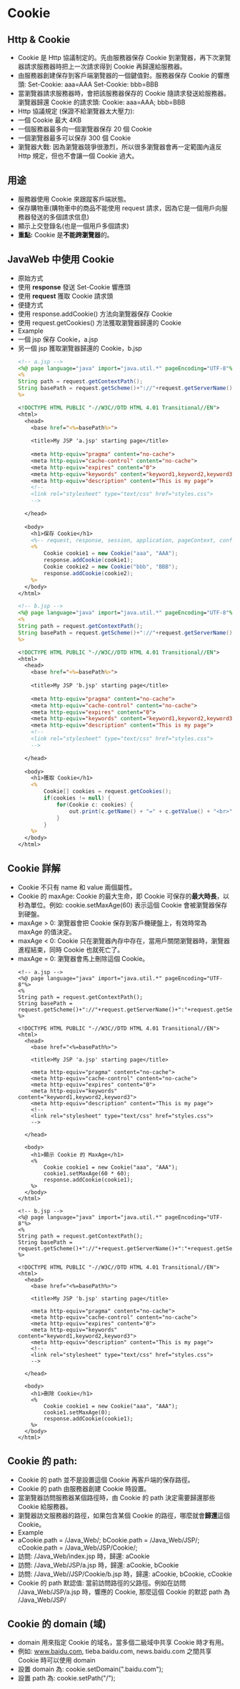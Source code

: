 # Cookie

## Http & Cookie
- Cookie 是 Http 協議制定的。先由服務器保存 Cookie 到瀏覽器，再下次瀏覽器請求服務器時把上一次請求得到 Cookie 再歸還給服務器。
- 由服務器創建保存到客戶端瀏覽器的一個鍵值對。服務器保存 Cookie 的響應頭: Set-Cookie: aaa=AAA Set-Cookie: bbb=BBB
- 當瀏覽器請求服務器時，會把該服務器保存的 Cookie 隨請求發送給服務器。瀏覽器歸還 Cookie 的請求頭: Cookie: aaa=AAA; bbb=BBB
- Http 協議規定 (保證不給瀏覽器太大壓力):
 - 一個 Cookie 最大 4KB
 - 一個服務器最多向一個瀏覽器保存 20 個 Cookie
 - 一個瀏覽器最多可以保存 300 個 Cookie
- 瀏覽器大戰: 因為瀏覽器競爭很激烈，所以很多瀏覽器會再一定範圍內違反 Http 規定，但也不會讓一個 Cookie 過大。

## 用途
- 服務器使用 Cookie 來跟蹤客戶端狀態。
- 保存購物車(購物車中的商品不能使用 request 請求，因為它是一個用戶向服務器發送的多個請求信息)
- 顯示上交登錄名(也是一個用戶多個請求)
- **重點:** Cookie 是**不能跨瀏覽器**的。

## JavaWeb 中使用 Cookie
- 原始方式
 - 使用 **response** 發送 Set-Cookie 響應頭
 - 使用 **request** 獲取 Cookie 請求頭
- 便捷方式
 - 使用 response.addCookie() 方法向瀏覽器保存 Cookie
 - 使用 request.getCookies() 方法獲取瀏覽器歸還的 Cookie
- Example
 - 一個 jsp 保存 Cookie，a.jsp
 - 另一個 jsp 獲取瀏覽器歸還的 Cookie，b.jsp
    ```JSP
    <!-- a.jsp -->
    <%@ page language="java" import="java.util.*" pageEncoding="UTF-8"%>
    <%
    String path = request.getContextPath();
    String basePath = request.getScheme()+"://"+request.getServerName()+":"+request.getServerPort()+path+"/";
    %>
    
    <!DOCTYPE HTML PUBLIC "-//W3C//DTD HTML 4.01 Transitional//EN">
    <html>
      <head>
        <base href="<%=basePath%>">
        
        <title>My JSP 'a.jsp' starting page</title>
        
    	<meta http-equiv="pragma" content="no-cache">
    	<meta http-equiv="cache-control" content="no-cache">
    	<meta http-equiv="expires" content="0">    
    	<meta http-equiv="keywords" content="keyword1,keyword2,keyword3">
    	<meta http-equiv="description" content="This is my page">
    	<!--
    	<link rel="stylesheet" type="text/css" href="styles.css">
    	-->
    
      </head>
      
      <body>
      	<h1>保存 Cookie</h1>
      	<%-- request, response, session, application, pageContext, config, out, page, exception --%>
      	<%
      		Cookie cookie1 = new Cookie("aaa", "AAA");
      		response.addCookie(cookie1);
      		Cookie cookie2 = new Cookie("bbb", "BBB");
      		response.addCookie(cookie2);
      	%>
      </body>
    </html>
    
    <!-- b.jsp -->
    <%@ page language="java" import="java.util.*" pageEncoding="UTF-8"%>
    <%
    String path = request.getContextPath();
    String basePath = request.getScheme()+"://"+request.getServerName()+":"+request.getServerPort()+path+"/";
    %>
    
    <!DOCTYPE HTML PUBLIC "-//W3C//DTD HTML 4.01 Transitional//EN">
    <html>
      <head>
        <base href="<%=basePath%>">
        
        <title>My JSP 'b.jsp' starting page</title>
        
    	<meta http-equiv="pragma" content="no-cache">
    	<meta http-equiv="cache-control" content="no-cache">
    	<meta http-equiv="expires" content="0">    
    	<meta http-equiv="keywords" content="keyword1,keyword2,keyword3">
    	<meta http-equiv="description" content="This is my page">
    	<!--
    	<link rel="stylesheet" type="text/css" href="styles.css">
    	-->
    
      </head>
      
      <body>
      	<h1>獲取 Cookie</h1>
      	<%
      		Cookie[] cookies = request.getCookies();
      		if(cookies != null) {
      			for(Cookie c: cookies) {
      				out.print(c.getName() + "=" + c.getValue() + "<br>");
      			}
      		}
      	%>
      </body>
    </html>
    ```
        

## Cookie 詳解
- Cookie 不只有 name 和 value 兩個屬性。
- Cookie 的 maxAge: Cookie 的最大生命，即 Cookie 可保存的**最大時長**，以秒為單位。例如: cookie.setMaxAge(60) 表示這個 Cookie 會被瀏覽器保存到硬盤。
 - maxAge > 0: 瀏覽器會把 Cookie 保存到客戶機硬盤上，有效時常為 maxAge 的值決定。
 - maxAge < 0: Cookie 只在瀏覽器內存中存在，當用戶關閉瀏覽器時，瀏覽器進程結束，同時 Cookie 也就死亡了。
 - maxAge = 0: 瀏覽器會馬上刪除這個 Cookie。
    ```
    <!-- a.jsp -->
    <%@ page language="java" import="java.util.*" pageEncoding="UTF-8"%>
    <%
    String path = request.getContextPath();
    String basePath = request.getScheme()+"://"+request.getServerName()+":"+request.getServerPort()+path+"/";
    %>
    
    <!DOCTYPE HTML PUBLIC "-//W3C//DTD HTML 4.01 Transitional//EN">
    <html>
      <head>
        <base href="<%=basePath%>">
        
        <title>My JSP 'a.jsp' starting page</title>
        
    	<meta http-equiv="pragma" content="no-cache">
    	<meta http-equiv="cache-control" content="no-cache">
    	<meta http-equiv="expires" content="0">    
    	<meta http-equiv="keywords" content="keyword1,keyword2,keyword3">
    	<meta http-equiv="description" content="This is my page">
    	<!--
    	<link rel="stylesheet" type="text/css" href="styles.css">
    	-->
    
      </head>
      
      <body>
      	<h1>顯示 Cookie 的 MaxAge</h1>
      	<%
      		Cookie cookie1 = new Cookie("aaa", "AAA");
      		cookie1.setMaxAge(60 * 60);
      		response.addCookie(cookie1);
      	%>
      </body>
    </html>
    
    <!-- b.jsp -->
    <%@ page language="java" import="java.util.*" pageEncoding="UTF-8"%>
    <%
    String path = request.getContextPath();
    String basePath = request.getScheme()+"://"+request.getServerName()+":"+request.getServerPort()+path+"/";
    %>
    
    <!DOCTYPE HTML PUBLIC "-//W3C//DTD HTML 4.01 Transitional//EN">
    <html>
      <head>
        <base href="<%=basePath%>">
        
        <title>My JSP 'b.jsp' starting page</title>
        
    	<meta http-equiv="pragma" content="no-cache">
    	<meta http-equiv="cache-control" content="no-cache">
    	<meta http-equiv="expires" content="0">    
    	<meta http-equiv="keywords" content="keyword1,keyword2,keyword3">
    	<meta http-equiv="description" content="This is my page">
    	<!--
    	<link rel="stylesheet" type="text/css" href="styles.css">
    	-->
    
      </head>
      
      <body>
      	<h1>刪除 Cookie</h1>
      	<%
      		Cookie cookie1 = new Cookie("aaa", "AAA");
      		cookie1.setMaxAge(0);
      		response.addCookie(cookie1);
      	%>
      </body>
    </html>
    ```
 

## Cookie 的 path:
- Cookie 的 path 並不是設置這個 Cookie 再客戶端的保存路徑。
- Cookie 的 path 由服務器創建 Cookie 時設置。
- 當瀏覽器訪問服務器某個路徑時，由 Cookie 的 path 決定需要歸還那些 Cookie 給服務器。
- 瀏覽器訪文服務器的路徑，如果包含某個 Cookie 的路徑，哪麼就會**歸還**這個 Cookie。
- Example
 - aCookie.path = /Java_Web/; bCookie.path = /Java_Web/JSP/; cCookie.path = /Java_Web/JSP/Cookie/;
 - 訪問: /Java_Web/index.jsp 時，歸還: aCookie
 - 訪問: /Java_Web/JSP/a.jsp 時，歸還: aCookie, bCookie
 - 訪問: /Java_Web//JSP/Cookie/b.jsp 時，歸還: aCookie, bCookie, cCookie
- Cookie 的 path 默認值: 當前訪問路徑的父路徑。例如在訪問 /Java_Web/JSP/a.jsp 時，響應的 Cookie, 那麼這個 Cookie 的默認 path 為 /Java_Web/JSP/

## Cookie 的 domain (域)
- domain 用來指定 Cookie 的域名，當多個二級域中共享 Cookie 時才有用。
- 例如: www.baidu.com, tieba.baidu.com, news.baidu.com 之間共享 Cookie 時可以使用 domain
- 設置 domain 為: cookie.setDomain(".baidu.com");
- 設置 path 為: cookie.setPath("/");
